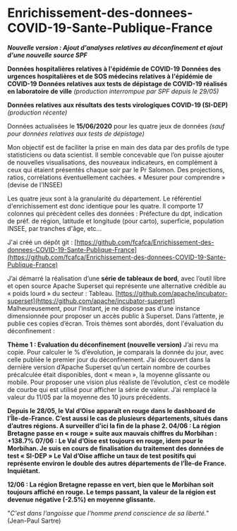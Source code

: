 # Enrichissement-des-donnees-COVID-19-Sante-Publique-France

***Nouvelle version : Ajout d'analyses relatives au déconfinement et ajout d'une nouvelle source SPF*** 

**Données hospitalières relatives à l'épidémie de COVID-19**
**Données des urgences hospitalières et de SOS médecins relatives à l'épidémie de COVID-19**
**Données relatives aux tests de dépistage de COVID-19 réalisés en laboratoire de ville** *(production interrompue par SPF depuis le 29/05)*  

**Données relatives aux résultats des tests virologiques COVID-19 (SI-DEP)** *(production récente)*

Données actualisées le **15/06/2020**  pour les quatre jeux de données *(sauf pour données relatives aux tests de dépistage)*

Mon objectif est de faciliter la prise en main des data par des profils de type statisticiens ou data scientist.
Il semble concevable que l’on puisse ajouter de nouvelles visualisations, des nouveaux indicateurs, en complément à ceux qui étaient présentés chaque soir par le Pr Salomon.
Des projections, ratios, corrélations éventuellement cachées. « Mesurer pour comprendre » (devise de l’INSEE)

Les quatre jeux sont à la granularité du département. Le référentiel d'enrichissement est donc identique pour les quatre.
Il comporte 17 colonnes qui précèdent celles des données : 
Préfecture du dpt, indication de préf. de région, latitude et longitude (pour carto), superficie, population INSEE, par tranches d'âge, etc...

J'ai créé un dépôt git : [https://github.com/fcafca/Enrichissement-des-donnees-COVID-19-Sante-Publique-France](https://github.com/fcafca/Enrichissement-des-donnees-COVID-19-Sante-Publique-France)

J’ai démarré la réalisation d’une **série de tableaux de bord**, avec l’outil libre et open source Apache Superset qui représente une alternative crédible au « poids lourd » du secteur : Tableau.
[https://github.com/apache/incubator-superset](https://github.com/apache/incubator-superset)
Malheureusement, pour l’instant, je ne dispose pas d’une instance dimensionnée pour proposer un accès public à Superset.
Dans l’attente, je publie ces copies d’écran. Trois thèmes sont abordés, dont l'évaluation du déconfinement :

**Thème 1 : Evaluation du déconfinement (nouvelle version)**
J’ai revu ma copie. Pour calculer le % d’évolution, je comparais la donnée du jour, avec celle publiée le premier jour du déconfinement.
J’ai découvert dans la dernière version d’Apache Superset qu’un certain nombre de courbes précalculée était disponibles, dont « mean », la moyenne glissante ou mobile.
Pour proposer une vision plus réaliste de l’évolution, c’est ce modèle de courbe qui est utilisé pour afficher la série de valeur.
J’ai remplacé la valeur du 11/05 par la moyenne des 10 jours précédents.

**Depuis le 28/05, le Val d’Oise apparaît en rouge dans le dashboard de l’Île-de-France.
C’est aussi le cas de plusieurs départements, situés dans d’autres régions. A surveiller d’ici la fin de la phase 2.
04/06 : La région Bretagne passe en « rouge » suite aux mauvais chiffres du Morbihan : +138.7%
07/06 : Le Val d’Oise est toujours en rouge, idem pour le Morbihan. Je suis en cours de finalisation du traitement des données de test « SI-DEP »
Le Val d’Oise affiche un taux de test positifs qui représente environ le double des autres départements de l’Île-de France. Inquiétant.**


**12/06 : La région Bretagne repasse en vert, bien que le Morbihan soit toujours affiché en rouge. Le temps passant, la valeur de la région est devenue négative (-2.5%) en moyenne glissante.**

"*C'est dans l'angoisse que l'homme prend conscience de sa liberté.*" (Jean-Paul Sartre)

